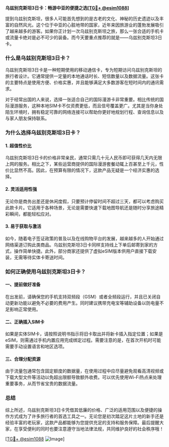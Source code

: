 **乌兹别克斯坦3日卡：畅游中亚的便捷之选[[TG💪+ @esim1088](https://t.me/s/esim1088)]**

提到乌兹别克斯坦，很多人可能首先想到的是古老的文化、神秘的历史遗迹以及丰富的自然风光。这个位于中亚的心脏地带的国家，近年来因旅游业的蓬勃发展吸引了越来越多的游客。如果你正计划一次乌兹别克斯坦之旅，那么一张合适的手机卡或流量卡绝对是必不可少的装备。而今天要重点推荐的就是——乌兹别克斯坦3日卡。

### 什么是乌兹别克斯坦3日卡？

乌兹别克斯坦3日卡是一种短期使用的移动通信卡，专为短期访问乌兹别克斯坦的旅行者设计。它通常提供一定量的本地通话时长、短信数量以及数据流量。这张卡的主要特点是使用方便、价格实惠，并且能够满足大多数游客在短时间内的通讯需求。

对于经常出国的人来说，选择一张适合自己的国际漫游卡非常重要。相比传统的国际漫游服务，这种本地SIM卡不仅资费更低，而且信号覆盖更广。尤其是当你身处陌生环境时，拥有稳定可靠的网络连接可以帮助你更好地规划行程、查询信息以及与家人朋友保持联系。

### 为什么选择乌兹别克斯坦3日卡？

#### 1. 超值性价比
乌兹别克斯坦3日卡的价格非常亲民，通常只需几十元人民币即可获得几天内无限上网的服务。相比之下，某些运营商提供的国际漫游套餐动辄上百甚至上千元，性价比显然不高。因此，在预算有限的情况下，这款产品无疑是一个经济实惠的选择。

#### 2. 灵活适用性强
无论你是商务出差还是休闲度假，只要预计停留时间不超过三天，都可以考虑购买此款卡片。它适用于各种场景，无论是需要快速下载地图导航还是随时分享旅途精彩瞬间，都能轻松应对。

#### 3. 易于获取与激活
如今，随着电子签证政策的普及以及在线购物平台的发展，越来越多的人开始通过网络渠道订购此类商品。乌兹别克斯坦3日卡同样支持线上下单后邮寄到家的方式，操作简单快捷。此外，部分商家还提供了虚拟eSIM版本供用户直接下载安装，无需等待实体卡寄送时间。

### 如何正确使用乌兹别克斯坦3日卡？

#### 一、提前做好准备
在出发前，请确保您的手机支持双频段（GSM）或者全频段运行，并且已关闭自动更新功能以避免不必要的费用产生。同时建议携带充电宝等辅助设备以防电量不足影响正常使用。

#### 二、正确插入SIM卡
如果是实体SIM卡，请按照说明书指示将旧卡取出并将新卡插入指定位置；如果是eSIM，则需通过手机内置应用完成绑定过程。需要注意的是，在首次开机时可能需要手动设置语言和地区选项。

#### 三、合理分配资源
由于流量包通常包含固定额度的数据量，在使用过程中应尽量避免观看高清视频或下载大型文件等活动以免超出限额导致额外收费。可以优先使用Wi-Fi热点来处理重要事务，从而节省宝贵的数据流量。

### 总结

综上所述，乌兹别克斯坦3日卡凭借其低廉的价格、广泛的适用范围以及便捷的操作方式成为了许多旅行者的首选工具之一。无论您是初次踏足这片土地的新手还是经验丰富的老玩家，这款产品都能够为您提供充足的支持和服务保障。最后提醒大家，在享受便利的同时也要注意遵守当地法律法规，共同维护良好的社会秩序哦！

[[TG💪+ @esim1088](https://t.me/s/esim1088) ![Image](https://i.postimg.cc/4NQfJmqS/Snipaste-2025-05-13-00-14-12.png)]